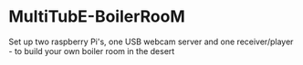 # MultiTubE-BoilerRooM
Set up two raspberry Pi's, one USB webcam server and one receiver/player - to build your own boiler room in the desert
